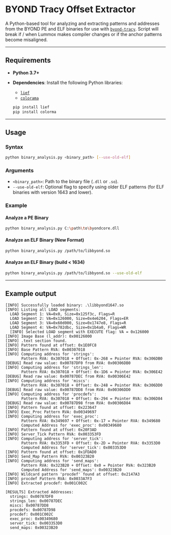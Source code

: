 # BYOND Tracy Offset Extractor

A Python-based tool for analyzing and extracting patterns and addresses from the BYOND PE and ELF binaries for use with [`byond-tracy`](https://github.com/mafemergency/byond-tracy). Script will break if / when Lummox makes compiler changes or if the anchor patterns become misaligned.

---

## Requirements

- **Python 3.7+**
- **Dependencies**: Install the following Python libraries:
  - [`lief`](https://github.com/lief-project/LIEF)
  - [`colorama`](https://github.com/tartley/colorama)
  
  ```bash
  pip install lief
  pip install colorma
  ```

---

## Usage

### Syntax

```bash
python binary_analysis.py <binary_path> [--use-old-elf]
```

### Arguments

- `<binary_path>`: Path to the binary file (`.dll` or `.so`).
- `--use-old-elf`: Optional flag to specify using older ELF patterns (for ELF binaries with version 1643 and lower).

### Example

#### Analyze a PE Binary

```bash
python binary_analysis.py C:\path\to\byondcore.dll
```

#### Analyze an ELF Binary (New Format)

```bash
python binary_analysis.py /path/to/libbyond.so
```

#### Analyze an ELF Binary (build < 1634)

```bash
python binary_analysis.py /path/to/libbyond.so --use-old-elf
```

---

## Example output

```
[INFO] Successfully loaded binary: .\libbyond1647.so
[INFO] Listing all LOAD segments:
  LOAD Segment 1: VA=0x0, Size=0x125f3c, Flags=R
  LOAD Segment 2: VA=0x126000, Size=0x4e6204, Flags=ER
  LOAD Segment 3: VA=0x60d000, Size=0x1747e8, Flags=R
  LOAD Segment 4: VA=0x782dbc, Size=0x1b4a0, Flags=WR
  [INFO] Selected LOAD segment with EXECUTE flag: VA = 0x126000
[INFO] Image Base (l_addr): 0x00126000
[INFO] .text section found.
[INFO] Pattern found at offset: 0x1E0FC8
[INFO] Base Pattern RVA: 0x00307018
[INFO] Computing address for 'strings':
       Pattern RVA: 0x307018 + Offset: 0x-268 = Pointer RVA: 0x306DB0
[DEBUG] Read raw value: 0x00787DF0 from RVA: 0x00306DB0
[INFO] Computing address for 'strings_len':
       Pattern RVA: 0x307018 + Offset: 0x-1D6 = Pointer RVA: 0x306E42
[DEBUG] Read raw value: 0x00787DEC from RVA: 0x00306E42
[INFO] Computing address for 'miscs':
       Pattern RVA: 0x307018 + Offset: 0x-248 = Pointer RVA: 0x306DD0
[DEBUG] Read raw value: 0x00787DD8 from RVA: 0x00306DD0
[INFO] Computing address for 'procdefs':
       Pattern RVA: 0x307018 + Offset: 0x-294 = Pointer RVA: 0x306D84
[DEBUG] Read raw value: 0x00787D98 from RVA: 0x00306D84
[INFO] Pattern found at offset: 0x223647
[INFO] Exec_Proc Pattern RVA: 0x00349697
[INFO] Computing address for 'exec_proc':
       Pattern RVA: 0x349697 + Offset: 0x-17 = Pointer RVA: 0x349680
       Computed Address for 'exec_proc': 0x00349680
[INFO] Pattern found at offset: 0x20F3AD
[INFO] Server_Tick Pattern RVA: 0x003353FD
[INFO] Computing address for 'server_tick':
       Pattern RVA: 0x3353FD + Offset: 0x-2D = Pointer RVA: 0x3353D0
       Computed Address for 'server_tick': 0x003353D0
[INFO] Pattern found at offset: 0x1FDAD0
[INFO] Send_Map Pattern RVA: 0x00323B20
[INFO] Computing address for 'send_maps':
       Pattern RVA: 0x323B20 + Offset: 0x0 = Pointer RVA: 0x323B20
       Computed Address for 'send_maps': 0x00323B20
[INFO] Wildcard pattern 'procdef' found at offset: 0x2147A3
[INFO] procdef Pattern RVA: 0x0033A7F3
[INFO] Extracted procdef: 0x001C002C

[RESULTS] Extracted Addresses:
  strings: 0x00787DF0
  strings_len: 0x00787DEC
  miscs: 0x00787DD8
  procdefs: 0x00787D98
  procdef: 0x001C002C
  exec_proc: 0x00349680
  server_tick: 0x003353D0
  send_maps: 0x00323B20
```
